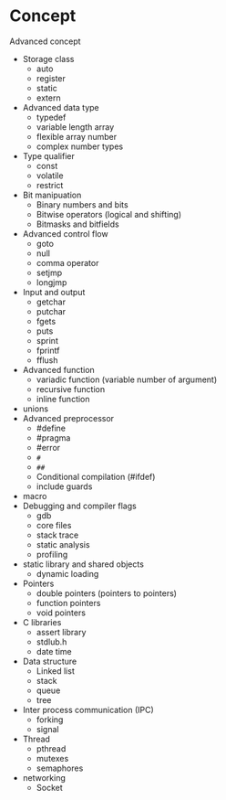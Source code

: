 # Concept

Advanced concept

- Storage class
  - auto
  - register
  - static
  - extern
- Advanced data type
  - typedef
  - variable length array
  - flexible array number
  - complex number types
- Type qualifier
  - const
  - volatile
  - restrict
- Bit manipuation
  - Binary numbers and bits
  - Bitwise operators (logical and shifting)
  - Bitmasks and bitfields
- Advanced control flow
  - goto
  - null
  - comma operator
  - setjmp
  - longjmp
- Input and output
  - getchar
  - putchar
  - fgets
  - puts
  - sprint
  - fprintf
  - fflush
- Advanced function
  - variadic function (variable number of argument)
  - recursive function
  - inline function
- unions
- Advanced preprocessor
  - #define
  - #pragma
  - #error
  - `#`
  - `##`
  - Conditional compilation (#ifdef)
  - include guards
- macro
- Debugging and compiler flags
  - gdb
  - core files
  - stack trace
  - static analysis
  - profiling
- static library and shared objects
  - dynamic loading
- Pointers
  - double pointers (pointers to pointers)
  - function pointers
  - void pointers
- C libraries
  - assert library
  - stdlub.h
  - date time
- Data structure
  - Linked list
  - stack
  - queue
  - tree
- Inter process communication (IPC)
  - forking
  - signal
- Thread
  - pthread
  - mutexes
  - semaphores
- networking
  - Socket